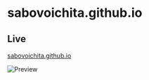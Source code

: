 # sabovoichita.github.io

## Live

[sabovoichita.github.io](https://sabovoichita.github.io/)

![Preview](images/preview.jpg)
